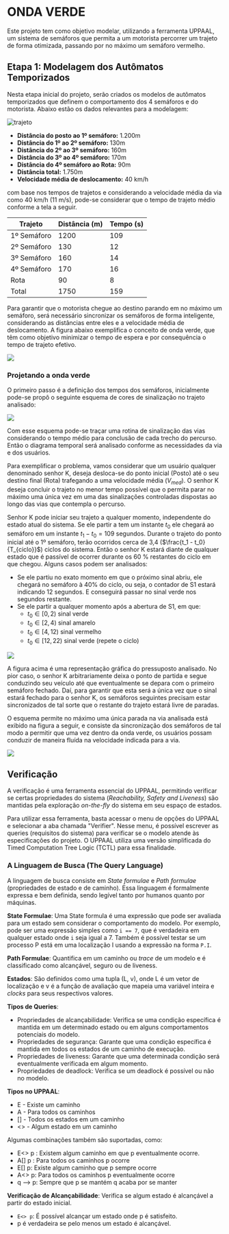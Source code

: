 # ONDA VERDE

Este projeto tem como objetivo modelar, utilizando a ferramenta UPPAAL, um sistema de semáforos que permita a um motorista percorrer um trajeto de forma otimizada, passando por no máximo um semáforo vermelho.

## Etapa 1: Modelagem dos Autômatos Temporizados

Nesta etapa inicial do projeto, serão criados os modelos de autômatos temporizados que definem o comportamento dos 4 semáforos e do motorista. Abaixo estão os dados relevantes para a modelagem:

![trajeto](figures/trajeto.png)

- **Distância do posto ao 1º semáforo:** 1.200m
- **Distância do 1º ao 2º semáforo:** 130m
- **Distância do 2º ao 3º semáforo:** 160m
- **Distância do 3º ao 4º semáforo:** 170m
- **Distância do 4º semáforo ao Rota:** 90m
- **Distância total:** 1.750m
- **Velocidade média de deslocamento:** 40 km/h

com base nos tempos de trajetos e considerando a velocidade média da via como 40 km/h (11 m/s), pode-se considerar que o tempo de trajeto médio conforme a tela a seguir.

| Trajeto    | Distância (m) | Tempo (s)|
|------------|---------------|----------|
|1º Semáforo | 1200          |109       |
|2º Semáforo | 130           |12        |        
|3º Semáforo | 160           |14        |        
|4º Semáforo | 170           |16        |   
|Rota        | 90            |8         |
|Total       | 1750          |159       |
     
Para garantir que o motorista chegue ao destino parando em no máximo um semáforo, será necessário sincronizar os semáforos de forma inteligente, considerando as distâncias entre eles e a velocidade média de deslocamento. A figura abaixo exemplifica o conceito de onda verde, que têm como objetivo minimizar o tempo de espera e por consequência o tempo de trajeto efetivo.

![](figures/onda_verde.png)

### Projetando a onda verde

O primeiro passo é a definição dos tempos dos semáforos, inicialmente pode-se propô o seguinte esquema de cores de sinalização no trajeto analisado:

![](figures/rotina_1.png)

Com esse esquema pode-se traçar uma rotina de sinalização das vias considerando o tempo médio para conclusão de cada trecho do percurso. Então o diagrama temporal será analisado conforme as necessidades da via e dos usuários.

Para exemplificar o problema, vamos considerar que um usuário qualquer denominado senhor K, deseja desloca-se do ponto inicial (Posto) até o seu destino final (Rota) trafegando a uma velocidade média ($V_{med}$). O senhor K deseja concluir o trajeto no menor tempo possível que o permita parar no máximo uma única vez em uma das sinalizações controladas dispostas ao longo das vias que contempla o percurso.

Senhor K pode iniciar seu trajeto a qualquer momento, independente do estado atual do sistema. Se ele partir a tem um instante $t_0$ ele chegará ao semáforo em um instante $t_1-t_0=109$ segundos. Durante o trajeto do ponto inicial até o 1º semáforo, terão ocorridos cerca de 3,4 ($\frac{t_1 - t_0}{T_{ciclo}}$) ciclos do sistema. Então o senhor K estará diante de qualquer estado que é passível de ocorrer durante os 60 % restantes do ciclo em que chegou. Alguns casos podem ser analisados:
- Se ele partiu no exato momento em que o próximo sinal abriu, ele chegará no semáforo à 40% do ciclo, ou seja, o contador de S1 estará indicando 12 segundos. E conseguirá passar no sinal verde nos segundos restante.
- Se ele partir a qualquer momento após a abertura de S1, em que:
    - $t_0 \in [0, 2)$ sinal verde
    - $t_0 \in [2, 4)$ sinal amarelo
    - $t_0 \in [4, 12)$ sinal vermelho
    - $t_0 \in [12, 22)$ sinal verde (repete o ciclo)

![](figures/analise_tempo.png)

A figura acima é uma representação gráfica do pressuposto analisado. No pior caso, o senhor K arbitrariamente deixa o ponto de partida e segue conduzindo seu veículo até que eventualmente se depara com o primeiro semáforo fechado. Daí, para garantir que esta será a única vez que o sinal estará fechado para o senhor K, os semáforos seguintes precisam estar sincronizados de tal sorte que o restante do trajeto estará livre de paradas.

O esquema permite no máximo uma única parada na via analisada está exibido na figura a seguir, e consiste da sincronização dos semáforos de tal modo a permitir que uma vez dentro da onda verde, os usuários possam conduzir de maneira fluída na velocidade indicada para a via.

![](figures/sequencia_onda_verde.png)

## Verificação

A verificação é uma ferramenta essencial do UPPAAL, permitindo verificar se certas propriedades do sistema (*Reachability, Safety and Liveness*) são mantidas pela exploração *on-the-fly* do sistema em seu espaço de estados.

Para utilizar essa ferramenta, basta acessar o menu de opções do UPPAAL e selecionar a aba chamada "Verifier". Nesse menu, é possível escrever as queries (requisitos do sistema) para verificar se o modelo atende às especificações do projeto. O UPPAAL utiliza uma versão simplificada do Timed Computation Tree Logic (TCTL) para essa finalidade.

### A Linguagem de Busca (The Query Language)

A linguagem de busca consiste em *State formulae* e *Path formulae* (propriedades de estado e de caminho). Essa linguagem é formalmente expressa e bem definida, sendo legível tanto por humanos quanto por máquinas.

**State Formulae**:
Uma State formula é uma expressão que pode ser avaliada para um estado sem considerar o comportamento do modelo. Por exemplo, pode ser uma expressão simples como `i == 7`, que é verdadeira em qualquer estado onde `i` seja igual a 7. Também é possível testar se um processo P está em uma localização I usando a expressão na forma `P.I`.

**Path Formulae**:
Quantifica em um caminho ou *trace* de um modelo e é classificado como alcançável, seguro ou de liveness.

**Estados**:
São definidos como uma tupla (L, v), onde L é um vetor de localização e v é a função de avaliação que mapeia uma variável inteira e *clocks* para seus respectivos valores.

**Tipos de Queries**:
- Propriedades de alcançabilidade: Verifica se uma condição específica é mantida em um determinado estado ou em alguns comportamentos potenciais do modelo.
- Propriedades de segurança: Garante que uma condição específica é mantida em todos os estados de um caminho de execução.
- Propriedades de liveness: Garante que uma determinada condição será eventualmente verificada em algum momento.
- Propriedades de deadlock: Verifica se um deadlock é possível ou não no modelo.

**Tipos no UPPAAL**:
- E - Existe um caminho
- A - Para todos os caminhos
- [] - Todos os estados em um caminho
- <> - Algum estado em um caminho

Algumas combinações também são suportadas, como:
- E<> p : Existem algum caminho em que p eventualmente ocorre. 
- A[] p : Para todos os caminhos p ocorre
- E[] p: Existe algum caminho que p sempre ocorre
- A<> p: Para todos os caminhos p eventualmente ocorre
- q --> p: Sempre que p se mantém q acaba por se manter

**Verificação de Alcançabilidade**:
Verifica se algum estado é alcançável a partir do estado inicial.
- `E<> p`: É possível alcançar um estado onde p é satisfeito.
- p é verdadeira se pelo menos um estado é alcançável.
